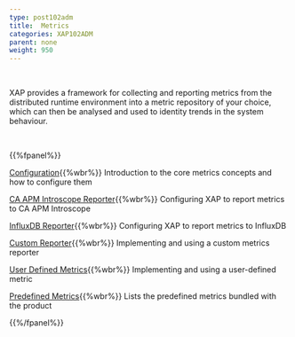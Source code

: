 ```yaml
---
type: post102adm
title:  Metrics
categories: XAP102ADM
parent: none
weight: 950
---
```


<br>

XAP provides a framework for collecting and reporting metrics from the distributed runtime environment into a metric repository of your choice, which can then be analysed and used to identity trends in the system behaviour.

<br>

{{%fpanel%}}

[Configuration](./metrics-configuration.html){{%wbr%}}
Introduction to the core metrics concepts and how to configure them

[CA APM Introscope Reporter](./ca-apm-introscope-reporter.html){{%wbr%}}
Configuring XAP to report metrics to CA APM Introscope


[InfluxDB Reporter](./metrics-influxdb-reporter.html){{%wbr%}}
Configuring XAP to report metrics to InfluxDB


[Custom Reporter](./metrics-custom-reporter.html){{%wbr%}}
Implementing and using a custom metrics reporter

[User Defined Metrics](./metrics-user-defined.html){{%wbr%}}
Implementing and using a user-defined metric

[Predefined Metrics](./metrics-bundled.html){{%wbr%}}
Lists the predefined metrics bundled with the product

{{%/fpanel%}}
